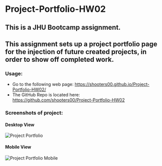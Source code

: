 # Project-Portfolio-HW02

## This is a JHU Bootcamp assignment.  
## This assignment sets up a project portfolio page for the injection of future created projects, in order to show off completed work.

### Usage:
* Go to the following web page: https://shooters00.github.io/Project-Portfolio-HW02/
* The GitHub Repo is located here: https://github.com/shooters00/Project-Portfolio-HW02

### Screenshots of project:
#### Desktop View
![Project Portfolio](https://user-images.githubusercontent.com/80861572/120112254-138e6200-c143-11eb-8d07-389edbf990ec.png)

#### Mobile View
![Project Portfolio Mobile](https://user-images.githubusercontent.com/80861572/120112256-17ba7f80-c143-11eb-96fe-ca0fd56f65ff.png)
